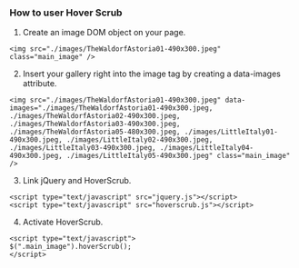 ### How to user Hover Scrub

1. Create an image DOM object on your page. 

```
<img src="./images/TheWaldorfAstoria01-490x300.jpeg" class="main_image" />
```

2. Insert your gallery right into the image tag by creating a data-images attribute. 

```
<img src="./images/TheWaldorfAstoria01-490x300.jpeg" data-images="./images/TheWaldorfAstoria01-490x300.jpeg, ./images/TheWaldorfAstoria02-490x300.jpeg, ./images/TheWaldorfAstoria03-490x300.jpeg, ./images/TheWaldorfAstoria05-480x300.jpeg, ./images/LittleItaly01-490x300.jpeg, ./images/LittleItaly02-490x300.jpeg, ./images/LittleItaly03-490x300.jpeg, ./images/LittleItaly04-490x300.jpeg, ./images/LittleItaly05-490x300.jpeg" class="main_image" />
```

3. Link jQuery and HoverScrub. 

```
<script type="text/javascript" src="jquery.js"></script>
<script type="text/javascript" src="hoverscrub.js"></script>
```

4. Activate HoverScrub. 

```
<script type="text/javascript">
$(".main_image").hoverScrub(); 
</script>
```